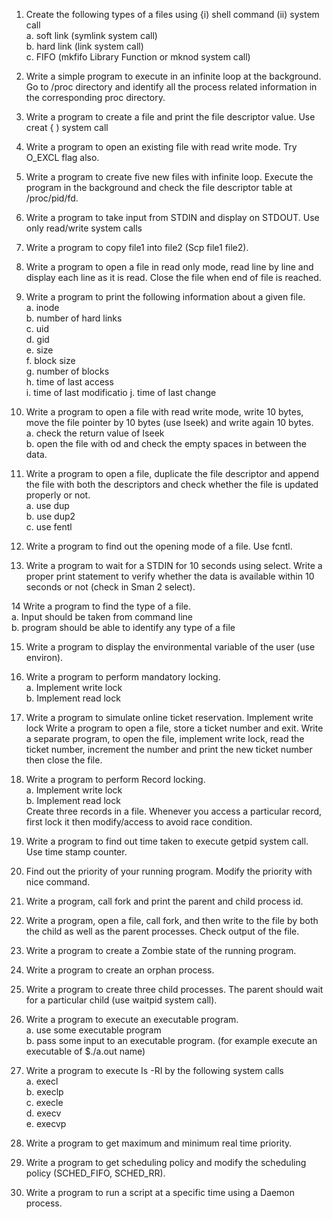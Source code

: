 
1. Create the following types of a files using {i) shell command (ii) system call<br>
a. soft link (symlink system call)<br>
b. hard link (link system call)<br>
c. FIFO (mkfifo Library Function or mknod system call)

2. Write a simple program to execute in an infinite loop at the background. Go to /proc directory and
identify all the process related information in the corresponding proc directory.

3. Write a program to create a file and print the file descriptor value. Use creat { ) system call
4. Write a program to open an existing file with read write mode. Try O_EXCL flag also.

5. Write a program to create five new files with infinite loop. Execute the program in the background
and check the file descriptor table at /proc/pid/fd.

6. Write a program to take input from STDIN and display on STDOUT. Use only read/write system calls
7. Write a program to copy file1 into file2 (Scp file1 file2).

8. Write a program to open a file in read only mode, read line by line and display each line as it is read.
Close the file when end of file is reached.

9. Write a program to print the following information about a given file.<br>
a. inode<br>
b. number of hard links<br>
c. uid<br>
d. gid<br>
e. size<br>
f. block size<br>
g. number of blocks<br>
h. time of last access<br>
i. time of last modificatio
j. time of last change

10. Write a program to open a file with read write mode, write 10 bytes, move the file pointer by 10
bytes (use Iseek) and write again 10 bytes.<br>
a. check the return value of Iseek<br>
b. open the file with od and check the empty spaces in between the data.

11. Write a program to open a file, duplicate the file descriptor and append the file with both the
descriptors and check whether the file is updated properly or not.<br>
a. use dup<br>
b. use dup2<br>
c. use fentl
12. Write a program to find out the opening mode of a file. Use fcntl.

13. Write a program to wait for a STDIN for 10 seconds using select. Write a proper print statement to verify whether the data is available within 10 seconds or not (check in Sman 2 select).

14 Write a program to find the type of a file.<br>
a. Input should be taken from command line<br>
b. program should be able to identify any type of a file

15. Write a program to display the environmental variable of the user (use environ).

16. Write a program to perform mandatory locking.<br>
a. Implement write lock<br>
b. Implement read lock

17. Write a program to simulate online ticket reservation. Implement write lock
Write a program to open a file, store a ticket number and exit. Write a separate program, to
open the file, implement write lock, read the ticket number, increment the number and print
the new ticket number then close the file.

18. Write a program to perform Record locking.<br>
a. Implement write lock<br>
b. Implement read lock<br>
Create three records in a file. Whenever you access a particular record, first lock it then modify/access
to avoid race condition.

19. Write a program to find out time taken to execute getpid system call. Use time stamp counter.
20. Find out the priority of your running program. Modify the priority with nice command.

21. Write a program, call fork and print the parent and child process id.

22. Write a program, open a file, call fork, and then write to the file by both the child as well as the
parent processes. Check output of the file.

23. Write a program to create a Zombie state of the running program.
24. Write a program to create an orphan process.

25. Write a program to create three child processes. The parent should wait for a particular child (use
waitpid system call).

26. Write a program to execute an executable program.<br>
a. use some executable program<br>
b. pass some input to an executable program. (for example execute an executable of $./a.out name)

27. Write a program to execute Is -RI by the following system calls<br>
a. execl<br>
b. execlp<br>
c. execle<br>
d. execv<br>
e. execvp<br>
28. Write a program to get maximum and minimum real time priority.

29. Write a program to get scheduling policy and modify the scheduling policy (SCHED_FIFO,
SCHED_RR).

30. Write a program to run a script at a specific time using a Daemon process.
